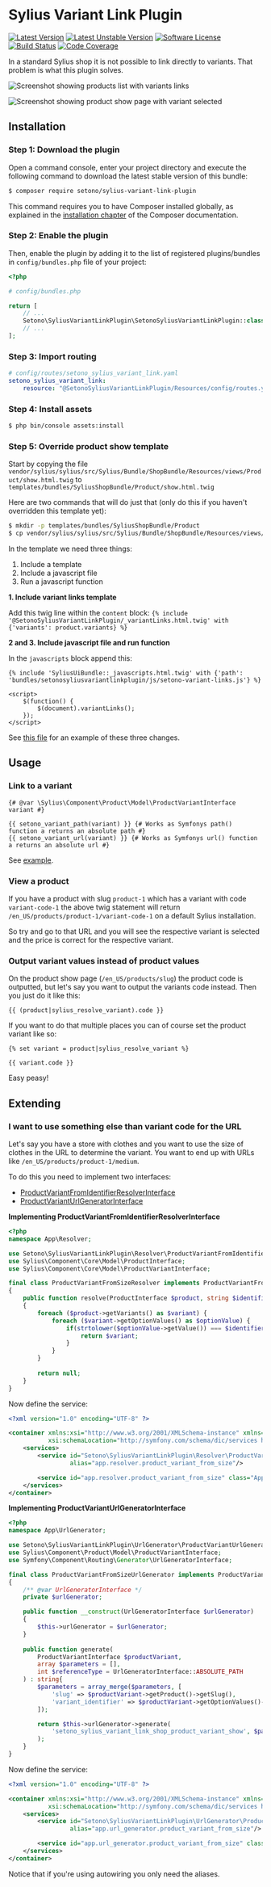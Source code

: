 # Sylius Variant Link Plugin

[![Latest Version][ico-version]][link-packagist]
[![Latest Unstable Version][ico-unstable-version]][link-packagist]
[![Software License][ico-license]](LICENSE)
[![Build Status][ico-github-actions]][link-github-actions]
[![Code Coverage][ico-code-coverage]][link-code-coverage]

In a standard Sylius shop it is not possible to link directly to variants. That problem is what this plugin solves.

![Screenshot showing products list with variants links](docs/images/shop-product-list-with-variant-links.png)

![Screenshot showing product show page with variant selected](docs/images/shop-product-show-variant.png)

## Installation

### Step 1: Download the plugin

Open a command console, enter your project directory and execute the following command to download the latest stable version of this bundle:

```bash
$ composer require setono/sylius-variant-link-plugin
```

This command requires you to have Composer installed globally, as explained in the [installation chapter](https://getcomposer.org/doc/00-intro.md) of the Composer documentation.


### Step 2: Enable the plugin

Then, enable the plugin by adding it to the list of registered plugins/bundles
in `config/bundles.php` file of your project:

```php
<?php

# config/bundles.php

return [
    // ...
    Setono\SyliusVariantLinkPlugin\SetonoSyliusVariantLinkPlugin::class => ['all' => true],
    // ...
];
```

### Step 3: Import routing

```yaml
# config/routes/setono_sylius_variant_link.yaml
setono_sylius_variant_link:
    resource: "@SetonoSyliusVariantLinkPlugin/Resources/config/routes.yaml"
```

### Step 4: Install assets
```bash
$ php bin/console assets:install
```

### Step 5: Override product show template
Start by copying the file `vendor/sylius/sylius/src/Sylius/Bundle/ShopBundle/Resources/views/Product/show.html.twig` to
`templates/bundles/SyliusShopBundle/Product/show.html.twig`

Here are two commands that will do just that (only do this if you haven't overridden this template yet):
```bash
$ mkdir -p templates/bundles/SyliusShopBundle/Product
$ cp vendor/sylius/sylius/src/Sylius/Bundle/ShopBundle/Resources/views/Product/show.html.twig templates/bundles/SyliusShopBundle/Product
```

In the template we need three things:
1. Include a template
2. Include a javascript file
3. Run a javascript function

**1. Include variant links template**

Add this twig line within the `content` block: `{% include '@SetonoSyliusVariantLinkPlugin/_variantLinks.html.twig' with {'variants': product.variants} %}`

**2 and 3. Include javascript file and run function**

In the `javascripts` block append this:

```twig
{% include 'SyliusUiBundle::_javascripts.html.twig' with {'path': 'bundles/setonosyliusvariantlinkplugin/js/setono-variant-links.js'} %}

<script>
    $(function() {
        $(document).variantLinks();
    });
</script>
```

See [this file](tests/Application/templates/bundles/SyliusShopBundle/Product/show.html.twig) for an example of these three changes.

## Usage

### Link to a variant

```twig
{# @var \Sylius\Component\Product\Model\ProductVariantInterface variant #}

{{ setono_variant_path(variant) }} {# Works as Symfonys path() function a returns an absolute path #}
{{ setono_variant_url(variant) }} {# Works as Symfonys url() function a returns an absolute url #}
```

See [example](tests/Application/templates/bundles/SyliusShopBundle/Product/_box.html.twig).

### View a product
If you have a product with slug `product-1` which has a variant with code `variant-code-1` the above twig statement will return
`/en_US/products/product-1/variant-code-1` on a default Sylius installation.

So try and go to that URL and you will see the respective variant is selected and the price is correct for the respective variant.

### Output variant values instead of product values
On the product show page (`/en_US/products/slug`) the product code is outputted, but let's say you want to output the variants
code instead. Then you just do it like this:

```twig
{{ (product|sylius_resolve_variant).code }}
```

If you want to do that multiple places you can of course set the product variant like so:

```twig
{% set variant = product|sylius_resolve_variant %}

{{ variant.code }}
```

Easy peasy!

## Extending
### I want to use something else than variant code for the URL
Let's say you have a store with clothes and you want to use the size of clothes in the URL to determine the variant.
You want to end up with URLs like `/en_US/products/product-1/medium`.

To do this you need to implement two interfaces:
- [ProductVariantFromIdentifierResolverInterface](src/Resolver/ProductVariantFromIdentifierResolverInterface.php)
- [ProductVariantUrlGeneratorInterface](src/UrlGenerator/ProductVariantUrlGeneratorInterface.php)
 
**Implementing ProductVariantFromIdentifierResolverInterface**

```php
<?php
namespace App\Resolver;

use Setono\SyliusVariantLinkPlugin\Resolver\ProductVariantFromIdentifierResolverInterface;
use Sylius\Component\Core\Model\ProductInterface;
use Sylius\Component\Core\Model\ProductVariantInterface;

final class ProductVariantFromSizeResolver implements ProductVariantFromIdentifierResolverInterface
{
    public function resolve(ProductInterface $product, string $identifier) : ?ProductVariantInterface
    {
        foreach ($product->getVariants() as $variant) {
            foreach ($variant->getOptionValues() as $optionValue) {
                if(strtolower($optionValue->getValue()) === $identifier) {
                    return $variant;
                }
            }
        }
        
        return null;
    }
}
```

Now define the service:

```xml
<?xml version="1.0" encoding="UTF-8" ?>

<container xmlns:xsi="http://www.w3.org/2001/XMLSchema-instance" xmlns="http://symfony.com/schema/dic/services"
           xsi:schemaLocation="http://symfony.com/schema/dic/services http://symfony.com/schema/dic/services/services-1.0.xsd">
    <services>
        <service id="Setono\SyliusVariantLinkPlugin\Resolver\ProductVariantFromIdentifierResolverInterface"
                 alias="app.resolver.product_variant_from_size"/>

        <service id="app.resolver.product_variant_from_size" class="App\Resolver\ProductVariantFromSizeResolver"/>
    </services>
</container>
```

**Implementing ProductVariantUrlGeneratorInterface**

```php
<?php
namespace App\UrlGenerator;

use Setono\SyliusVariantLinkPlugin\UrlGenerator\ProductVariantUrlGeneratorInterface;
use Sylius\Component\Product\Model\ProductVariantInterface;
use Symfony\Component\Routing\Generator\UrlGeneratorInterface;

final class ProductVariantFromSizeUrlGenerator implements ProductVariantUrlGeneratorInterface
{
    /** @var UrlGeneratorInterface */
    private $urlGenerator;

    public function __construct(UrlGeneratorInterface $urlGenerator)
    {
        $this->urlGenerator = $urlGenerator;
    }
    
    public function generate(
        ProductVariantInterface $productVariant,
        array $parameters = [],
        int $referenceType = UrlGeneratorInterface::ABSOLUTE_PATH
    ) : string{
        $parameters = array_merge($parameters, [
            'slug' => $productVariant->getProduct()->getSlug(),
            'variant_identifier' => $productVariant->getOptionValues()->first()->getCode(),
        ]);

        return $this->urlGenerator->generate(
            'setono_sylius_variant_link_shop_product_variant_show', $parameters, $referenceType
        );
    }
}
```

Now define the service:

```xml
<?xml version="1.0" encoding="UTF-8" ?>

<container xmlns:xsi="http://www.w3.org/2001/XMLSchema-instance" xmlns="http://symfony.com/schema/dic/services"
           xsi:schemaLocation="http://symfony.com/schema/dic/services http://symfony.com/schema/dic/services/services-1.0.xsd">
    <services>
        <service id="Setono\SyliusVariantLinkPlugin\UrlGenerator\ProductVariantUrlGeneratorInterface"
                 alias="app.url_generator.product_variant_from_size"/>

        <service id="app.url_generator.product_variant_from_size" class="App\UrlGenerator\ProductVariantFromSizeUrlGenerator"/>
    </services>
</container>
```

Notice that if you're using autowiring you only need the aliases.

[ico-version]: https://poser.pugx.org/setono/sylius-variant-link-plugin/v/stable
[ico-unstable-version]: https://poser.pugx.org/setono/sylius-variant-link-plugin/v/unstable
[ico-license]: https://poser.pugx.org/setono/sylius-variant-link-plugin/license
[ico-github-actions]: https://github.com/Setono/SyliusVariantLinkPlugin/workflows/build/badge.svg
[ico-code-coverage]: https://codecov.io/gh/Setono/SyliusVariantLinkPlugin/branch/master/graph/badge.svg

[link-packagist]: https://packagist.org/packages/setono/sylius-variant-link-plugin
[link-github-actions]: https://github.com/Setono/SyliusVariantLinkPlugin/actions
[link-code-coverage]: https://codecov.io/gh/Setono/SyliusVariantLinkPlugin
